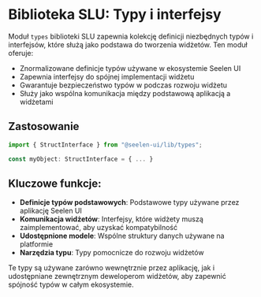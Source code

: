 # **Biblioteka SLU: Typy i interfejsy**

Moduł `types` biblioteki SLU zapewnia kolekcję definicji niezbędnych typów i
interfejsów, które służą jako podstawa do tworzenia widżetów. Ten moduł oferuje:

- Znormalizowane definicje typów używane w ekosystemie Seelen UI
- Zapewnia interfejsy do spójnej implementacji widżetu
- Gwarantuje bezpieczeństwo typów w podczas rozwoju widżetu
- Służy jako wspólna komunikacja między podstawową aplikacją a widżetami

## **Zastosowanie**

```ts
import { StructInterface } from "@seelen-ui/lib/types";

const myObject: StructInterface = { ... }
```

## **Kluczowe funkcje:**

- **Definicje typów podstawowych**: Podstawowe typy używane przez aplikację
  Seelen UI
- **Komunikacja widżetów**: Interfejsy, które widżety muszą zaimplementować, aby
  uzyskać kompatybilność
- **Udostępnione modele**: Wspólne struktury danych używane na platformie
- **Narzędzia typu**: Typy pomocnicze do rozwoju widżetów

Te typy są używane zarówno wewnętrznie przez aplikację, jak i udostępniane
zewnętrznym deweloperom widżetów, aby zapewnić spójność typów w całym ekosystemie.
